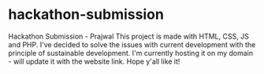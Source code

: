 # hackathon-submission
Hackathon Submission - Prajwal
This project is made with HTML, CSS, JS and PHP. I've decided to solve the issues with current development with the principle of sustainable development. I'm currently hosting it on my domain - will update it with the website link. Hope y'all like it!
